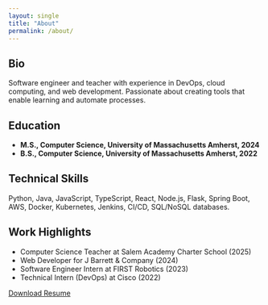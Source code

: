 ```yaml
---
layout: single
title: "About"
permalink: /about/
---
```


## Bio

Software engineer and teacher with experience in DevOps, cloud computing, and web development. Passionate about creating tools that enable learning and automate processes.

## Education

- **M.S., Computer Science, University of Massachusetts Amherst, 2024**
- **B.S., Computer Science, University of Massachusetts Amherst, 2022**

## Technical Skills

Python, Java, JavaScript, TypeScript, React, Node.js, Flask, Spring Boot, AWS, Docker, Kubernetes, Jenkins, CI/CD, SQL/NoSQL databases.

## Work Highlights

- Computer Science Teacher at Salem Academy Charter School (2025)
- Web Developer for J Barrett & Company (2024)
- Software Engineer Intern at FIRST Robotics (2023)
- Technical Intern (DevOps) at Cisco (2022)

[Download Resume](/assets/Resume_Richard_Paul.pdf)